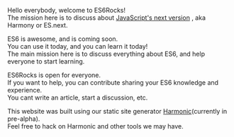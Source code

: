 <!--
layout: post
title: hello world
date: 2014-05-17T04:18:47.847Z
comments: true
published: true
keywords: JavaScript, ES6
description: Hello world post
categories: JavaScript, ES6
authorName: Jaydson
authorPicture: 453720347620032512/UM2nE21c_400x400
authorTwitter: jaydson
-->
Hello everybody, welcome to ES6Rocks!  
The mission here is to discuss about [JavaScript's next version](http://wiki.ecmascript.org/doku.php?id=harmony:specification_drafts) , aka Harmony or ES.next.  

ES6 is awesome, and is coming soon.  
You can use it today, and you can learn it today!  
The main mission here is to discuss everything about ES6, and help everyone to start learning.  

ES6Rocks is open for everyone.  
If you want to help, you can contribute sharing your ES6 knowledge and experience.  
You cant write an article, start a discussion, etc.  

<!--more-->

This website was built using our static site generator [Harmonic](https://github.com/es6rocks/harmonic/)(currently in pre-alpha).  
Feel free to hack on Harmonic and other tools we may have.  

